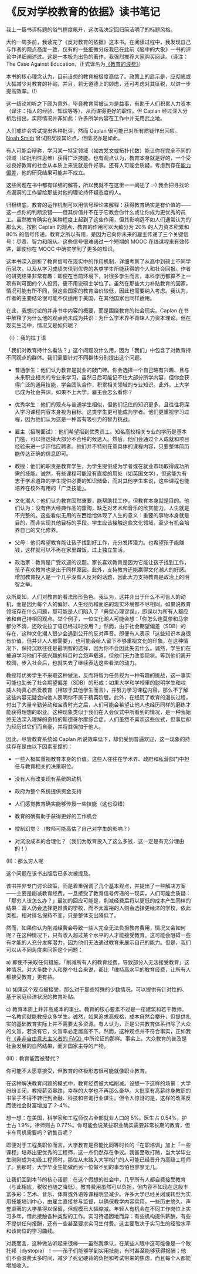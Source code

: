 # 《反对学校教育的依据》读书笔记

我上一篇书评标题的俗气程度飙升，这次我决定回归简洁明了的标题风格。

大约一周多前，我读完了《反对教育的依据》这本书。在阅读过程中，我发现自己与作者的观点高度一致，仅有的一些细微分歧我已在此前《脑中的大象》一书的评论中详细阐述过。这是一本极为出色的著作，我强烈推荐大家购买阅读。（译注：The Case Against Education，正式译名为[《教育的浪费》](https://book.douban.com/subject/36333171/)）

本书的核心理念认为，目前设想的教育被极度高估了。政策上的启示是，应彻底或大幅减少对教育的补贴，并且，若无道德上的顾虑，还可考虑对其征税，以进一步提高效率。(!)

这一结论初听之下颇为意外，毕竟教育常被认为是益事，有助于人们积累人力资本（译注：指人的经验、知识等等），从而谋得更好的职位。但 Caplan 经过深入分析后指出，实际情况并非如此：许多所学内容在工作中并无用武之地。

人们或许会尝试提出各种批评，然而 Caplan 很可能已对所有质疑作出回应。[Noah Smith](http://econlog.econlib.org/archives/2017/12/reply_to_noah_o.html) 曾试图反驳其论点，但情况亦是如此。

有人可能会辩称，学习某一特定领域（如古梵文或拓扑代数）能让你在完全不同的领域（如批判性思维）获得广泛技能。也有观点认为，教育本身就是好的，一个受过良好教育的社会从本质上来说就是件好事。还有人可能会质疑，考虑到存在[能力偏差](http://econlog.econlib.org/archives/2006/06/two_educational.html)，他的研究结果可能并不成立。

这些问题在书中都有详细的解答，所以我就不在这里一一阐述了 :-) 我会把寻找论点漏洞的工作留给那些对他的理论持怀疑态度的人。

归根结底，教育的运作机制可以用信号理论来解释：获得教育确实是有价值的——这一点你的判断没错——但其价值并不在于它教会你什么或让你成为更优秀的员工。虽然教育确实在某种程度上起到了这些作用，但其影响远不如人们通常认为的那么大。按照 Caplan 的观点，教育的作用可以大致分为 20% 的人力资本积累和 80% 的信号传递。教育之所以有用，是因为它向你未来的雇主传递了三个关键信号：尽责、智力和服从。这些信号很难通过一个短期的 MOOC 在线课程来有效传递，即使你在 MOOC 中确实学到了更多的知识。

这本书深入剖析了教育信号在现实中的作用机制，详细考察了从高中到硕士不同学历层次，以及从学习成绩欠佳到优秀的各类学生所能获得的个人和社会回报。作者的研究结果非常有趣：即便在当前环境下，对很多学生而言，本科学历都算不上一项有利可图的个人投资，更不用说硕士学位了。虽然在那些大力补贴教育的国家，情况可能有所不同，但这些国家的教育溢价较低，因此也需要纳入考虑。我认为，作者的主要结论很可能不仅适用于美国，在其他国家也同样适用。

在此，我想讨论的并非书中内容的概要，而是围绕教育的社会现实。Caplan 在书中解释了为什么他的观点尚未成为共识：为什么学术界不青睐人力资本理论。但在现实生活中，情况又是如何呢？

（I）：我的拉丁语

「我们对教育持什么看法？」这个问题没什么用，因为「我们」中包含了对教育持不同观点的群体。我们需要针对不同群体分别提出这个问题。

- 普通学生：他们认为教育是就业的敲门砖。你会选择一个自己略有兴趣、且与未来职业相关的专业来学习。虽然日后可能记不住大部分所学内容，但你会获得广泛的通用技能，学会团队合作，积累相关领域的专业知识。此外，上大学已成为社会共识，如果不上大学，雇主会怎么看你？

- 优秀学生：他们的观点与普通学生相似，但他们记住的知识更多，且往往将深入学习课程内容本身视为目标。这类学生更可能成为学者。他们更重视学习过程，因为他们认为这是一种富有吸引力的智力挑战。

- 雇主（招聘面试）：他们希望招到优秀员工。知名高校相关专业的学历是基本门槛，可以筛选掉大部分不合格的候选人。然后，他们会通过个人成就和项目经验来进一步评估应聘者。他们并不特别在意具体的课程内容，只要整体简历能传达正确的信息即可。

- 教授：他们的职责是教育学生，为学生提供成为学者或在就业市场取得成功所需的技能。诚然，有些课程可能没有直接的用处（如英国文学），但这能为有志于学术道路的学生提供必要的知识储备，而对其他学生来说，这些课程也能培养在校外有用的「广泛技能」。

- 文化潮人：他们认为教育固然重要，能帮助找工作，但教育本身就是目的。他们认为：没有伟大经典作品的熏陶，缺乏对艺术和音乐的欣赏能力，人生就是不完整的。这些看似无用的东西恰恰体现了人生的意义：重要的事物本身就是目的，而非实现其他目标的手段。学生应该接触这些文化领域，至少有机会培养自己的文化修养。

- 父母：他们希望教育能让孩子找到好工作，充分发挥潜力。也希望孩子能赚钱，这样就可以不再在家里蹭饭，过上独立生活。

- 政治家：教育是广受欢迎的议题。家长喜欢教育是因为它能让孩子找到工作，孩子喜欢教育也是出于同样原因。此外，支持教育还能赢得文化潮人的好感。增加教育投入是一个几乎没有人反对的话题，因此大力支持教育是政治上的明智之举。

众所周知，人们对教育的看法形形色色。我认为，这并非出于什么不可告人的动机，而是因为每个人的偏好、人生经历和面临的现实环境都不尽相同。如果说教育领域存在什么问题，那可能是人们陷入了「典型心理谬误」，即误以为所有人都应该和自己持相同观点。举个例子，一位文化潮人可能会想：「你怎么连莫奈和马奈都分不清，还敢说拉丁语已经过时没用？」然而，由于社会期望偏差（SDB）的存在，这种文化潮人很少会遇到公开的反对声音。即便有人表示「这些知识本身很有价值，但并非人人都需要」，也可能会给人留下不够重视文化的印象。在这种情况下，保持沉默往往是最明智的选择，因为你不会因此失去什么。诚然，学生们在被迫学习他们不感兴趣的科目时会怨声载道，但他们无力改变现状。等到他们离开校园，步入社会后，也就失去了继续表达这些看法的动力。

教授和优秀学生不采取这种做法，反而将智力任务视为一种有趣的挑战，这一事实可能也助长了社会期望偏差（SDB）的形成：如果大学和学校里的聪明学生和权威人物真心热爱教育（相较于其他学生而言），并努力学习课程内容，那么不了解这些内容无疑会向他人表明你不属于精英阶层。此外，在经历了教育的漫长过程，付出了大量辛勤劳动和宝贵时光之后，人们可能会希望让他人也经历同样的磨练才能获得理想的职业。这种现象类似于我们在入会仪式中所看到的情况，是一种我始终无法深入理解的奇特的斯德哥尔摩综合症。人们虽然不喜欢这些仪式，但事后却为经历过它们而自豪，并将其强加于他人。

因此，尽管教育系统如 Caplan 所说效率低下，却仍受到普遍欢迎，这一现象的持续存在是由以下因素支撑的：

- 一些人极其重视教育本身的价值。这些人往往在学术界、政府和私营部门中担任与教育相关的决策职位。

- 没有人有改变现有系统的动机

- 政府为整个系统提供资金支持

- 人们感觉教育确实能够传授一些技能（这也没错）

- 教育的确有助于获得更好的工作机会

- 控制幻觉？（教师可能高估了自己对学生的影响？）

- 对沉没成本的合理化？（我们为教育投入了这么多钱，这一定是有充分理由的！）

(II)：那么穷人呢

这个问题在该书出版后已多次被提及。

该书并非专门讨论政策，而是着重强调了几个基本观点，并提出了一些解决方案——主要是削减教育经费。一旦接受了教育信号传递的一现实，人们可能会质疑：「那穷人该怎么办？」最初的回应可能是，削减经费后将以更低的成本产生同样的结果：富人仍会选择更昂贵的学校，而不太富裕的人则会选择更经济的学校，依此类推。相对排名保持不变，只是整体支出降低了。

然而，如果你认为削减经费会导致一些人完全无法负担教育费用，情况又会如何呢？在这种情况下，只有收入超过某个水平的人才能接受教育。这可能会阻碍一些有才能的人充分发挥潜力，因为他们无法通过教育来展示自己的能力。但是，我们可以从不同角度来回答这个问题：

a) 即使不采取任何措施，「削减所有人的教育经费，导致部分人无法接受教育」这种情况，对大多数个人和整个社会来说，都比「维持高水平的教育经费，让所有人都接受教育」更有益。

b) 如果这个观点被接受，那么对于那些特殊的少数情况，可以提供有针对性的、基于家庭经济状况的教育补贴。

c) 教育本质上并非高成本的事业。教育的核心要素不过是一座建筑和若干教师。一名教师就能教授众多学生。诚然，如果追求高规格，成本自然会攀升，但提供扎实的基础教育实际上并不需要太多资源。有人认为，正是公共教育体系扫除了大众的文盲，若没有它，文盲率必定居高不下。然而，这种观点并不符合事实，正如我在[《非非自由意志主义者的 FAQ》](https://nintil.com/2016/03/24/nnlibertarianfaq/#education)中所论证的那样。事实上，大众教育的普及是社会发展的自然结果，而非国家主导的产物。

(III)：教育能否被替代？

你可能不太愿意接受，但教育的终极形态很可能就像职业教育。

在这种解决教育问题的模式中，教育经费被大幅削减。设想一下这样的场景：大学纷纷关闭，教授薪资暴跌，幸存的大学也不再那么豪华。大批享有高薪终身教职的书呆子不得不转行到金融、科技和咨询行业谋生。但令人惊讶的是，这样的改革反而使社会财富增加了 2-4%。

想一想：在美国，科学家和工程师仅占全部就业人口的 5%。医生占 0.54%，护士占 1.9%。律师则占 0.77%。你可能会说某些职业确实需要非常长期的教育，但卡车司机需要吗？销售员呢？

即便对于工程类职位而言，大学教育是否能比同等时长的「在职培训」加上「一些课程」培养出更优秀的工程师，这一点仍然存在争议。我甚至敢打赌，当大学毕业生刚刚成为初级工程师时，那位从未踏入大学校门的人可能已经晋升为高级工程师了。到那时，大学毕业生能做而另一位做不到的事恐怕也寥寥无几。

让我们回到本节的核心话题：在这个假想的社会中，几乎所有人都自费接受教育（与此相应，税收也随之降低）。教育费用虽然可以负担，但内容不如现在这般丰富多彩：艺术、音乐、体育或外语等课程明显减少。许多大学已经关闭或转型为实用技能培训中心，由雇主直接参与监督，以确保教学内容实用。一些历史悠久、声誉卓著的大学虽得以保留，但规模已大幅缩减。年轻人有机会在不同工作岗位上实习多年，借此接触各种类型的工作。实习待遇因地而异：有些机构提供薪酬，有些不提供任何报酬，还有一些甚至要求实习生付费。这主要取决于实习生的经验水平和该岗位的学习曲线。

对我而言，这种做法听起来很棒——虽然我承认，在某些人眼中这可能像是一个敌托邦（dystopia）！——孩子们能够学到实用技能，有时甚至能够获得报酬；他们不会浪费太多时间，减少了死记硬背的负担和考试带来的焦虑，而且每个人都能增加收入。
